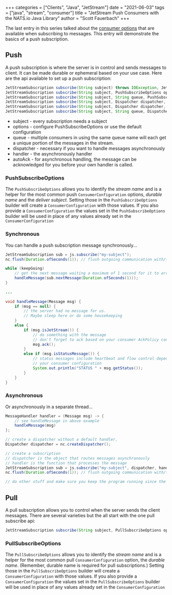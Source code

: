 +++
categories = ["Clients", "Java", "JetStream"]
date = "2021-06-03"
tags = ["java", "stream", "consumer"]
title = "JetStream Push Consumers with the NATS.io Java Library"
author = "Scott Fauerbach"
+++

The last entry in this series talked about the [consumer options](jetstream-java-client-03-consume.md) that are available when subscribing to messages.
This entry will demonstrate the basics of a push subscription.

## Push

A push subscription is where the server is in control and sends messages to client. 
It can be made durable or ephemeral based on your use case. Here are the api available to set up a push subscription:

```java
JetStreamSubscription subscribe(String subject) throws IOException, JetStreamApiException;
JetStreamSubscription subscribe(String subject, PushSubscribeOptions options) throws IOException, JetStreamApiException;
JetStreamSubscription subscribe(String subject, String queue, PushSubscribeOptions options) throws IOException, JetStreamApiException;
JetStreamSubscription subscribe(String subject, Dispatcher dispatcher, MessageHandler handler, boolean autoAck) throws IOException, JetStreamApiException;
JetStreamSubscription subscribe(String subject, Dispatcher dispatcher, MessageHandler handler, boolean autoAck, PushSubscribeOptions options) throws IOException, JetStreamApiException;
JetStreamSubscription subscribe(String subject, String queue, Dispatcher dispatcher, MessageHandler handler, boolean autoAck, PushSubscribeOptions options) throws IOException, JetStreamApiException;
```

* subject - every subscription needs a subject
* options - configure PushSubscribeOptions or use the default configuration
* queue - multiple consumers in using the same queue name will each get a unique portion of the messages in the stream.  
* dispatcher - necessary if you want to handle messages asynchronously
* handler - the asynchronously handler
* autoAck - for asynchronous handling, the message can be acknowledged for you before your own handler is called.

### PushSubscribeOptions

The `PushSubscribeOptions` allows you to identify the _stream name_ and 
is a helper for the most common push `ConsumerConfiguration` options, _durable name_ and the _deliver subject_. 
Setting those in the `PushSubscribeOptions` builder will 
create a `ConsumerConfiguration` with those values. If you also provide a `ConsumerConfiguration`
the values set in the `PushSubscribeOptions` builder will be used in place of any values already set in the
`ConsumerConfiguration`

### Synchronous

You can handle a push subscription message synchronously...

```java
JetStreamSubscription sub = js.subscribe("my-subject");
nc.flush(Duration.ofSeconds(1)); // flush outgoing communication with/to the server

while (keepGoing)
    // get the next message waiting a maximum of 1 second for it to arrive
    handleMessage(sub.nextMessage(Duration.ofSeconds(1)));
}

...
        
void handleMessage(Message msg) {
    if (msg == null) {
        // the server had no message for us. 
        // Maybe sleep here or do some housekeeping
    }
    else {
        if (msg.isJetStream()) {
            // do something with the message
            // don't forget to ack based on your consumer AckPolicy configuration
            msg.ack();
        }
        else if (msg.isStatusMessage()) {
            // status messages include heartbeat and flow control depending on
            // your consumer configuration
            System.out.println("STATUS " + msg.getStatus());
        }
    }
}
```

### Asynchronous

Or asynchronously in a separate thread...

```java
MessageHandler handler = (Message msg) -> {
    // see handleMessage in above example
    handleMessage(msg)
};

// create a dispatcher without a default handler.
Dispatcher dispatcher = nc.createDispatcher();

// create a subscription
// dispatcher is the object that routes messages asynchronously 
// handler is the function that processes the message
JetStreamSubscription sub = js.subscribe("my-subject", dispatcher, handler, false);
nc.flush(Duration.ofSeconds(1)); // flush outgoing communication with/to the server

// do other stuff and make sure you keep the program running since the handler is running in a separate thread
```

## Pull

A pull subscription allows you to control when the server sends the client messages. 
There are several varieties but the all start with the one pull subscribe api:

```java
JetStreamSubscription subscribe(String subject, PullSubscribeOptions options) throws IOException, JetStreamApiException;
```

### PullSubscribeOptions

The `PullSubscribeOptions` allows you to identify the _stream name_ and
is a helper for the most common pull `ConsumerConfiguration` option, the _durable name_.
(Remember, durable name is required for pull subscriptions.)
Setting those in the `PullSubscribeOptions` builder will create a `ConsumerConfiguration` with those values. 
If you also provide a `ConsumerConfiguration` the values set in the `PullSubscribeOptions` builder will be used
in place of any values already set in the `ConsumerConfiguration`

